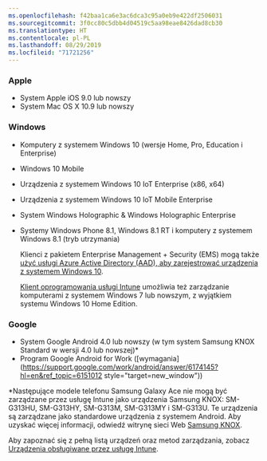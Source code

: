 ```yaml
---
ms.openlocfilehash: f42baa1ca6e3ac6dca3c95a0eb9e422df2506031
ms.sourcegitcommit: 3f0cc80c5dbb4d04519c5aa98eae8426dad8cb30
ms.translationtype: HT
ms.contentlocale: pl-PL
ms.lasthandoff: 08/29/2019
ms.locfileid: "71721256"
---
```

### <a name="apple"></a>Apple
- System Apple iOS 9.0 lub nowszy
- System Mac OS X 10.9 lub nowszy

### <a name="windows"></a>Windows
- Komputery z systemem Windows 10 (wersje Home, Pro, Education i Enterprise)
- Windows 10 Mobile
- Urządzenia z systemem Windows 10 IoT Enterprise (x86, x64)
- Urządzenia z systemem Windows 10 IoT Mobile Enterprise
- System Windows Holographic &amp; Windows Holographic Enterprise
- Systemy Windows Phone 8.1, Windows 8.1 RT i komputery z systemem Windows 8.1 (tryb utrzymania)

  Klienci z pakietem Enterprise Management + Security (EMS) mogą także [użyć usługi Azure Active Directory (AAD), aby zarejestrować urządzenia z systemem Windows 10](/intune-classic/deploy-use/set-up-windows-device-management-with-microsoft-intune#azure-active-directory-enrollment).

  [Klient oprogramowania usługi Intune](/intune-classic/deploy-use/manage-windows-pcs-with-microsoft-intune) umożliwia też zarządzanie komputerami z systemem Windows 7 lub nowszym, z wyjątkiem systemu Windows 10 Home Edition.

### <a name="google"></a>Google
- System Google Android 4.0 lub nowszy (w tym system Samsung KNOX Standard w wersji 4.0 lub nowszej)*
- Program Google Android for Work ([wymagania](https://support.google.com/work/android/answer/6174145?hl=en&ref_topic=6151012 style="target=new_window"))

*Następujące modele telefonu Samsung Galaxy Ace nie mogą być zarządzane przez usługę Intune jako urządzenia Samsung KNOX: SM-G313HU, SM-G313HY, SM-G313M, SM-G313MY i SM-G313U. Te urządzenia są zarządzane jako standardowe urządzenia z systemem Android. Aby uzyskać więcej informacji, odwiedź witrynę sieci Web [Samsung KNOX](https://www.samsungknox.com/en).

Aby zapoznać się z pełną listą urządzeń oraz metod zarządzania, zobacz [Urządzenia obsługiwane przez usługę Intune](/intune/supported-devices-browsers#intune-supported-devices).
